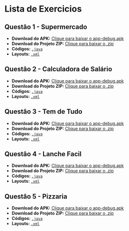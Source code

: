 # Lista de Exercicios
 ## Questâo 1 - Supermercado
 - **Download do APK:**  [Clique para baixar o app-debug.apk]()
- **Download do Projeto ZIP:**  [Clique para baixar o .zip]()
- **Códigos:**  [`.java`](https://github.com/DudaLucenaMiguel/Lista-de-Exercicios/tree/main/Questao1_Supermercado/app/src/main/java/br/com/fecapccp/questao1_supermercado)
- **Layouts:**  [`.xml`](https://github.com/DudaLucenaMiguel/Lista-de-Exercicios/tree/main/Questao1_Supermercado/app/src/main/res/layout)
 
 ## Questâo 2 - Calculadora de Salário
 - **Download do APK:**  [Clique para baixar o app-debug.apk]()
- **Download do Projeto ZIP:**  [Clique para baixar o .zip]()
- **Códigos:**  [`.java`](https://github.com/DudaLucenaMiguel/Lista-deExercicios/tree/main/Questao2_Calculadora_de_salario/app/src/main/java/br/com/fecapccp/calculadoradesalrio)
- **Layouts:**  [`.xml`](https://github.com/DudaLucenaMiguel/Lista-de-Exercicios/tree/main/Questao2_Calculadora_de_salario/app/src/main/res/layout)
 
 ## Questâo 3 - Tem de Tudo
 - **Download do APK:**  [Clique para baixar o app-debug.apk]()
- **Download do Projeto ZIP:**  [Clique para baixar o .zip]()
- **Códigos:**  [`.java`](https://github.com/DudaLucenaMiguel/Lista-de-Exercicios/tree/main/Questao3_Tem_de_Tudo/app/src/main/java/br/com/fecapccp/questao3_temdetudo)
- **Layouts:**  [`.xml`](https://github.com/DudaLucenaMiguel/Lista-de-Exercicios/tree/main/Questao3_Tem_de_Tudo/app/src/main/res/layout)
 
 ## Questâo 4 - Lanche Facil
 - **Download do APK:**  [Clique para baixar o app-debug.apk]()
- **Download do Projeto ZIP:**  [Clique para baixar o .zip]()
- **Códigos:**  [`.java`](https://github.com/DudaLucenaMiguel/Lista-de-Exercicios/tree/main/Questao4_Lanche_Facil/app/src/main/java/br/com/lanchefacil/www)
- **Layouts:**  [`.xml`](https://github.com/DudaLucenaMiguel/Lista-de-Exercicios/tree/main/Questao4_Lanche_Facil/app/src/main/res/layout)
 
 ## Questâo 5 - Pizzaria
 - **Download do APK:**  [Clique para baixar o app-debug.apk]()
- **Download do Projeto ZIP:**  [Clique para baixar o .zip]()
- **Códigos:**  [`.java`](https://github.com/DudaLucenaMiguel/Lista-de-Exercicios/tree/main/Questao5_Pizzaria/app/src/main/java/br/com/fecapccp/questao5_pizzaria)
- **Layouts:**  [`.xml`](https://github.com/DudaLucenaMiguel/Lista-de-Exercicios/tree/main/Questao5_Pizzaria/app/src/main/res/layout)

